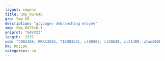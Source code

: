 ```yaml
---
layout: smgene
title: Smp_007640
grp: Smp_00
description: "glycogen debranching enzyme"
smp: Smp_007640.1
uniprot: "G4VPZ3"
length:  2937
cdd: "COG3408, PRK13015, TIGR01531, cl00505, cl20639, cl21489, pfam06202, pfam14702"
kk: K01196
categories: sm
---
```

